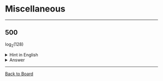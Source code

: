 # Miscellaneous

---

## 500

log<sub>2</sub>(128)

<details>
<summary>Hint in English</summary>
<br>
What is the log base 2 of 128? Or, how many times can 128 be divided by 2 before reaching 1?
</details>

<details>
<summary>Answer</summary>
<br>
7
</details>

---

[Back to Board](../board.md)
